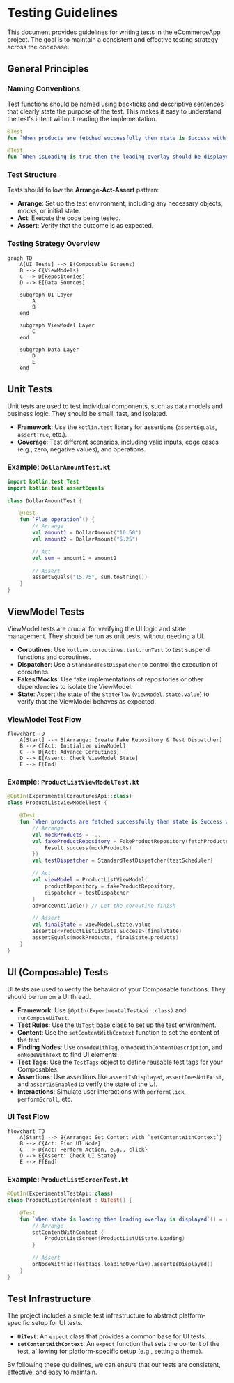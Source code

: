 # Testing Guidelines

This document provides guidelines for writing tests in the eCommerceApp project. The goal is to maintain a consistent and effective testing strategy across the codebase.

## General Principles

### Naming Conventions

Test functions should be named using backticks and descriptive sentences that clearly state the purpose of the test. This makes it easy to understand the test's intent without reading the implementation.

```kotlin
@Test
fun `When products are fetched successfully then state is Success with products`() { ... }

@Test
fun `When isLoading is true then the loading overlay should be displayed`() { ... }
```

### Test Structure

Tests should follow the **Arrange-Act-Assert** pattern:

-   **Arrange**: Set up the test environment, including any necessary objects, mocks, or initial state.
-   **Act**: Execute the code being tested.
-   **Assert**: Verify that the outcome is as expected.

### Testing Strategy Overview

```mermaid
graph TD
    A[UI Tests] --> B(Composable Screens)
    B --> C{ViewModels}
    C --> D[Repositories]
    D --> E[Data Sources]

    subgraph UI Layer
        A
        B
    end

    subgraph ViewModel Layer
        C
    end

    subgraph Data Layer
        D
        E
    end
```

## Unit Tests

Unit tests are used to test individual components, such as data models and business logic. They should be small, fast, and isolated.

-   **Framework**: Use the `kotlin.test` library for assertions (`assertEquals`, `assertTrue`, etc.).
-   **Coverage**: Test different scenarios, including valid inputs, edge cases (e.g., zero, negative values), and operations.

### Example: `DollarAmountTest.kt`

```kotlin
import kotlin.test.Test
import kotlin.test.assertEquals

class DollarAmountTest {

    @Test
    fun `Plus operation`() {
        // Arrange
        val amount1 = DollarAmount("10.50")
        val amount2 = DollarAmount("5.25")

        // Act
        val sum = amount1 + amount2

        // Assert
        assertEquals("15.75", sum.toString())
    }
}
```

## ViewModel Tests

ViewModel tests are crucial for verifying the UI logic and state management. They should be run as unit tests, without needing a UI.

-   **Coroutines**: Use `kotlinx.coroutines.test.runTest` to test suspend functions and coroutines.
-   **Dispatcher**: Use a `StandardTestDispatcher` to control the execution of coroutines.
-   **Fakes/Mocks**: Use fake implementations of repositories or other dependencies to isolate the ViewModel.
-   **State**: Assert the state of the `StateFlow` (`viewModel.state.value`) to verify that the ViewModel behaves as expected.

### ViewModel Test Flow

```mermaid
flowchart TD
    A[Start] --> B[Arrange: Create Fake Repository & Test Dispatcher]
    B --> C[Act: Initialize ViewModel]
    C --> D[Act: Advance Coroutines]
    D --> E[Assert: Check ViewModel State]
    E --> F[End]
```

### Example: `ProductListViewModelTest.kt`

```kotlin
@OptIn(ExperimentalCoroutinesApi::class)
class ProductListViewModelTest {

    @Test
    fun `When products are fetched successfully then state is Success with products`() = runTest {
        // Arrange
        val mockProducts = ...
        val fakeProductRepository = FakeProductRepository(fetchProductsLambda = {
            Result.success(mockProducts)
        })
        val testDispatcher = StandardTestDispatcher(testScheduler)

        // Act
        val viewModel = ProductListViewModel(
            productRepository = fakeProductRepository,
            dispatcher = testDispatcher
        )
        advanceUntilIdle() // Let the coroutine finish

        // Assert
        val finalState = viewModel.state.value
        assertIs<ProductListUiState.Success>(finalState)
        assertEquals(mockProducts, finalState.products)
    }
}
```

## UI (Composable) Tests

UI tests are used to verify the behavior of your Composable functions. They should be run on a UI thread.

-   **Framework**: Use `@OptIn(ExperimentalTestApi::class)` and `runComposeUiTest`.
-   **Test Rules**: Use the `UiTest` base class to set up the test environment.
-   **Content**: Use the `setContentWithContext` function to set the content of the test.
-   **Finding Nodes**: Use `onNodeWithTag`, `onNodeWithContentDescription`, and `onNodeWithText` to find UI elements.
-   **Test Tags**: Use the `TestTags` object to define reusable test tags for your Composables.
-   **Assertions**: Use assertions like `assertIsDisplayed`, `assertDoesNotExist`, and `assertIsEnabled` to verify the state of the UI.
-   **Interactions**: Simulate user interactions with `performClick`, `performScroll`, etc.

### UI Test Flow

```mermaid
flowchart TD
    A[Start] --> B{Arrange: Set Content with `setContentWithContext`}
    B --> C{Act: Find UI Node}
    C --> D{Act: Perform Action, e.g., click}
    D --> E{Assert: Check UI State}
    E --> F[End]
```

### Example: `ProductListScreenTest.kt`

```kotlin
@OptIn(ExperimentalTestApi::class)
class ProductListScreenTest : UiTest() {

    @Test
    fun `When state is loading then loading overlay is displayed`() = runComposeUiTest {
        // Arrange
        setContentWithContext {
            ProductListScreen(ProductListUiState.Loading)
        }

        // Assert
        onNodeWithTag(TestTags.loadingOverlay).assertIsDisplayed()
    }
}
```

## Test Infrastructure

The project includes a simple test infrastructure to abstract platform-specific setup for UI tests.

-   **`UiTest`**: An `expect` class that provides a common base for UI tests.
-   **`setContentWithContext`**: An `expect` function that sets the content of the test, a`llowing for platform-specific setup (e.g., setting a theme).

By following these guidelines, we can ensure that our tests are consistent, effective, and easy to maintain.
